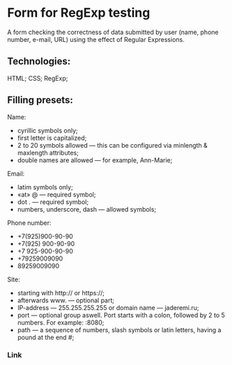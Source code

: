 # Form for RegExp testing 
A form checking the correctness of data submitted by user (name, phone number, e-mail, URL) using the effect of Regular Expressions.

## Technologies:
HTML; CSS; RegExp;

## Filling presets:
Name:
* cyrillic symbols only;
* first letter is capitalized;
* 2 to 20 symbols allowed — this can be configured via minlength & maxlength attributes;
* double names are allowed — for example, Ann-Marie;

Email:
* latim symbols only;
* «at» @ — required symbol;
* dot . — required symbol;
* numbers, underscore, dash — allowed symbols;

Phone number:
* +7(925)900-90-90
* +7(925) 900-90-90
* +7 925-900-90-90
* +79259009090
* 89259009090

Site:
* starting with http:// or https://;
* afterwards www. — optional part;
* IP-address — 255.255.255.255 or domain name — jaderemi.ru;
* port — optional group aswell. Port starts with a colon, followed by 2 to 5 numbers. For example: :8080;
* path — a sequence of numbers, slash symbols or latin letters, having a pound at the end #;

### Link 
